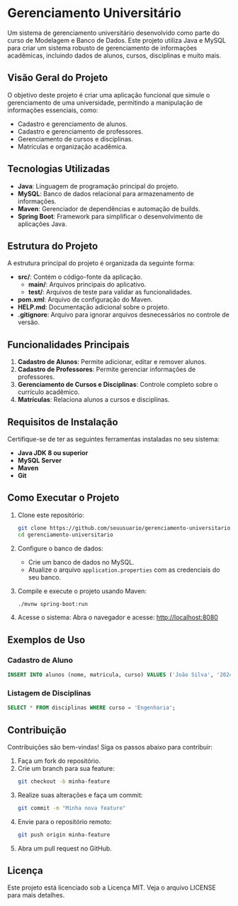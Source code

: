 # Gerenciamento Universitário

Um sistema de gerenciamento universitário desenvolvido como parte do curso de Modelagem e Banco de Dados. Este projeto utiliza Java e MySQL para criar um sistema robusto de gerenciamento de informações acadêmicas, incluindo dados de alunos, cursos, disciplinas e muito mais.

## Visão Geral do Projeto

O objetivo deste projeto é criar uma aplicação funcional que simule o gerenciamento de uma universidade, permitindo a manipulação de informações essenciais, como:

- Cadastro e gerenciamento de alunos.
- Cadastro e gerenciamento de professores.
- Gerenciamento de cursos e disciplinas.
- Matrículas e organização acadêmica.

## Tecnologias Utilizadas

- **Java**: Linguagem de programação principal do projeto.
- **MySQL**: Banco de dados relacional para armazenamento de informações.
- **Maven**: Gerenciador de dependências e automação de builds.
- **Spring Boot**: Framework para simplificar o desenvolvimento de aplicações Java.

## Estrutura do Projeto

A estrutura principal do projeto é organizada da seguinte forma:

- **src/**: Contém o código-fonte da aplicação.
  - **main/**: Arquivos principais do aplicativo.
  - **test/**: Arquivos de teste para validar as funcionalidades.
- **pom.xml**: Arquivo de configuração do Maven.
- **HELP.md**: Documentação adicional sobre o projeto.
- **.gitignore**: Arquivo para ignorar arquivos desnecessários no controle de versão.

## Funcionalidades Principais

1. **Cadastro de Alunos**: Permite adicionar, editar e remover alunos.
2. **Cadastro de Professores**: Permite gerenciar informações de professores.
3. **Gerenciamento de Cursos e Disciplinas**: Controle completo sobre o currículo acadêmico.
4. **Matrículas**: Relaciona alunos a cursos e disciplinas.

## Requisitos de Instalação

Certifique-se de ter as seguintes ferramentas instaladas no seu sistema:

- **Java JDK 8 ou superior**
- **MySQL Server**
- **Maven**
- **Git**

## Como Executar o Projeto

1. Clone este repositório:
   ```bash
   git clone https://github.com/seuusuario/gerenciamento-universitario.git
   cd gerenciamento-universitario
   ```

2. Configure o banco de dados:
   - Crie um banco de dados no MySQL.
   - Atualize o arquivo `application.properties` com as credenciais do seu banco.

3. Compile e execute o projeto usando Maven:
   ```bash
   ./mvnw spring-boot:run
   ```

4. Acesse o sistema:
   Abra o navegador e acesse: [http://localhost:8080](http://localhost:8080)

## Exemplos de Uso

### Cadastro de Aluno

```sql
INSERT INTO alunos (nome, matricula, curso) VALUES ('João Silva', '2024001', 'Ciência da Computação');
```

### Listagem de Disciplinas

```sql
SELECT * FROM disciplinas WHERE curso = 'Engenharia';
```

## Contribuição

Contribuições são bem-vindas! Siga os passos abaixo para contribuir:

1. Faça um fork do repositório.
2. Crie um branch para sua feature:
   ```bash
   git checkout -b minha-feature
   ```
3. Realize suas alterações e faça um commit:
   ```bash
   git commit -m "Minha nova feature"
   ```
4. Envie para o repositório remoto:
   ```bash
   git push origin minha-feature
   ```
5. Abra um pull request no GitHub.

## Licença

Este projeto está licenciado sob a Licença MIT. Veja o arquivo LICENSE para mais detalhes.






